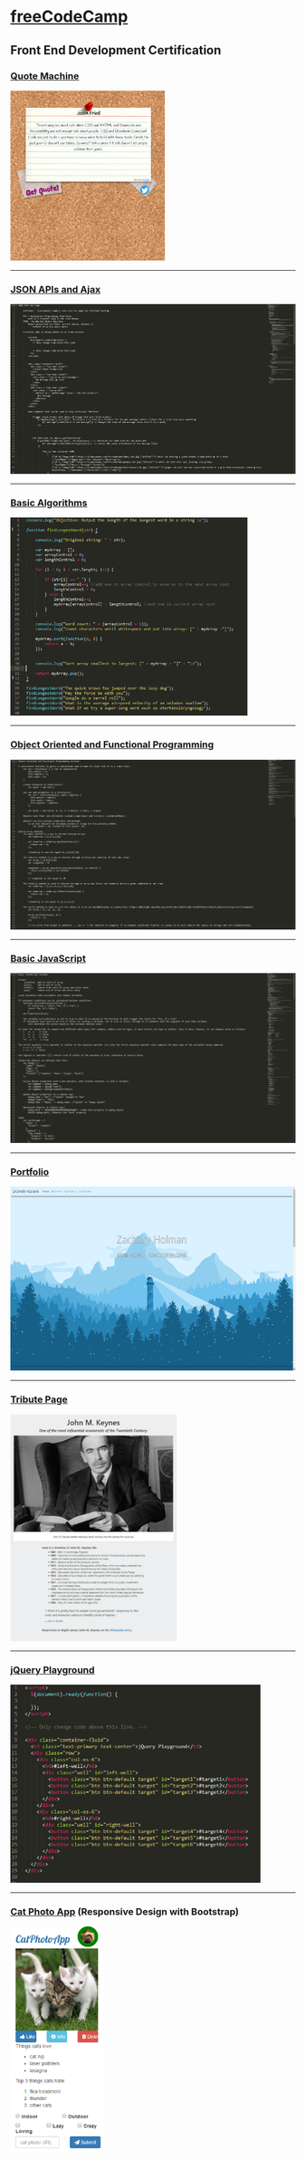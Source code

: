 # [freeCodeCamp](https://github.com/Squibs/freeCodeCamp#freecodecamp)
## Front End Development Certification

### [Quote Machine](https://github.com/Squibs/quote-machine)
<a href="https://github.com/Squibs/quote-machine" target="_blank"><img src="../Images/screenshot-quote-machine.png" height="300" alt="Screenshot of my Quote Machine project / website."/></a>

---

### [JSON APIs and Ajax](https://github.com/Squibs/freeCodeCamp/tree/master/Front%20End%20Development%20Certification/json-apis-and-ajax)
<a href="https://github.com/Squibs/freeCodeCamp/tree/master/Front%20End%20Development%20Certification/json-apis-and-ajax"><img src="../Images/screenshot-json-apis-and-ajax.png" height="300" alt="Screenshot of my JSON APIs and Ajax notes."/></a>

---

### [Basic Algorithms](https://github.com/Squibs/freeCodeCamp/tree/master/Front%20End%20Development%20Certification/basic-algorithm-scripting)
<a href="https://github.com/Squibs/freeCodeCamp/tree/master/Front%20End%20Development%20Certification/basic-algorithm-scripting"><img src="../Images/screenshot-basic-algorithms.png" height="350" alt="Screenshot of algorithms"/></a>

---

### [Object Oriented and Functional Programming](https://github.com/Squibs/freeCodeCamp/tree/master/Front%20End%20Development%20Certification/object-oriented-and-functional-programming)
<a href="https://github.com/Squibs/freeCodeCamp/tree/master/Front%20End%20Development%20Certification/object-oriented-and-functional-programming"><img src="../Images/screenshot-oop.png" height="300" alt="Screenshot of JavaScript objects."/></a>

---

### [Basic JavaScript](https://github.com/Squibs/freeCodeCamp/tree/master/Front%20End%20Development%20Certification/basic-javascript)
<a href="https://github.com/Squibs/freeCodeCamp/tree/master/Front%20End%20Development%20Certification/basic-javascript"><img src="../Images/screenshot-basic-javascript.png" height="300" alt="Screenshot of some JavaScript source code."/></a>

---

### [Portfolio](https://github.com/Squibs/Squibs.github.io)
<a href="https://github.com/Squibs/Squibs.github.io" target="_blank"><img src="../Images/screenshot-portfolio.png" height="325" alt="Screenshot of my portfolio page."/></a>

---

### [Tribute Page](https://github.com/Squibs/freeCodeCamp/tree/master/Front%20End%20Development%20Certification/tribute-page)
<a href="https://github.com/Squibs/freeCodeCamp/tree/master/Front%20End%20Development%20Certification/tribute-page" target="_blank"><img src="../Images/screenshot-tribute-page.png" height="400" alt="Screenshot of John M. Keynes tribute page."/></a>

---

### [jQuery Playground](https://github.com/Squibs/freeCodeCamp/tree/master/Front%20End%20Development%20Certification/jquery-playground)
<a href="https://github.com/Squibs/freeCodeCamp/tree/master/Front%20End%20Development%20Certification/jquery-playground" target="_blank"><img src="../Images/screenshot-jquery-playground.png" height="350" alt="Screenshot of jQuery Playground html and jQuery source code."/></a>

---

### [Cat Photo App](https://github.com/Squibs/freeCodeCamp/tree/master/Front%20End%20Development%20Certification/cat-photo-app) (Responsive Design with Bootstrap)
<a href="https://github.com/Squibs/freeCodeCamp/tree/master/Front%20End%20Development%20Certification/cat-photo-app" target="_blank"><img src="../Images/screenshot-cat-photo-app.png" height="400" alt="Screenshot of a cat photo app built with html"/></a>